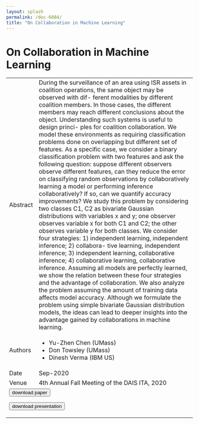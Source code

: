 ```yaml
---
layout: splash
permalink: /doc-6084/
title: "On Collaboration in Machine Learning"
---
```


# On Collaboration in Machine Learning

<table>
    <tbody>
    <tr>
        <td>Abstract</td>
        <td>During the surveillance of an area using ISR assets in coalition operations, the same object may be observed with dif- ferent modalities by different coalition members. In those cases, the different members may reach different conclusions about the object. Understanding such systems is useful to design princi- ples for coalition collaboration. We model these environments as requiring classification problems done on overlapping but different set of features. As a specific case, we consider a binary classification problem with two features and ask the following question: suppose different observers observe different features, can they reduce the error on classifying random observations by collaboratively learning a model or performing inference collaboratively? If so, can we quantify accuracy improvements? We study this problem by considering two classes C1, C2 as bivariate Gaussian distributions with variables x and y; one observer observes variable x for both C1 and C2; the other observes variable y for both classes. We consider four strategies: 1) independent learning, independent inference; 2) collabora- tive learning, independent inference; 3) independent learning, collaborative inference; 4) collaborative learning, collaborative inference. Assuming all models are perfectly learned, we show the relation between these four strategies and the advantage of collaboration. We also analyze the problem assuming the amount of training data affects model accuracy. Although we formulate the problem using simple bivariate Gaussian distribution models, the ideas can lead to deeper insights into the advantage gained by collaborations in machine learning.</td>
    </tr>
    <tr>
        <td>Authors</td>
        <td>
            <ul>
                <li>Yu-Zhen Chen (UMass)</li>
                <li>Don Towsley (UMass)</li>
                <li>Dinesh Verma (IBM US)</li>
            </ul>
        </td>
    </tr>
    <tr>
        <td>Date</td>
        <td>Sep-2020</td>
    </tr>
    <tr>
        <td>Venue</td>
        <td>4th Annual Fall Meeting of the DAIS ITA, 2020</td>
    </tr>
        <tr>
            <td colspan="2">
                <form method="get" action="https://dais-ita.org/sites/default/files/5348.pdf">
                    <button type="submit">download paper</button>
                </form>
                <form method="get" action="https://dais-ita.org/sites/default/files/5348_slides.pdf">
                    <button type="submit">download presentation</button>
                </form>
            </td>
        </tr>
    </tbody>
</table>
